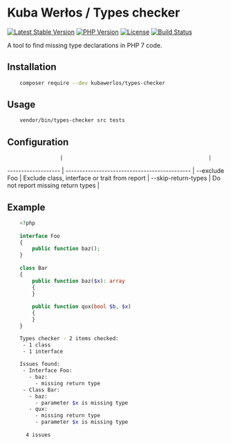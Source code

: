 # Kuba Werłos / Types checker

[![Latest Stable Version](https://img.shields.io/packagist/v/kubawerlos/types-checker.svg)](https://packagist.org/packages/kubawerlos/types-checker)
[![PHP Version](https://img.shields.io/badge/php-%3E%3D%207-8892BF.svg)](https://php.net)
[![License](https://img.shields.io/github/license/kubawerlos/types-checker.svg)](https://packagist.org/packages/kubawerlos/types-checker)
[![Build Status](https://img.shields.io/travis/kubawerlos/types-checker/master.svg)](https://travis-ci.org/kubawerlos/types-checker)

A tool to find missing type declarations in PHP 7 code.


## Installation

```bash
    composer require --dev kubawerlos/types-checker
```


## Usage

```bash
    vendor/bin/types-checker src tests
```


## Configuration

                     |                                               |
 ------------------- | --------------------------------------------- |
 --exclude Foo       | Exclude class, interface or trait from report |
 --skip-return-types | Do not report missing return types            |


## Example

```php
    <?php
    
    interface Foo
    {
        public function baz();
    }
    
    class Bar
    {
        public function baz($x): array
        {
        }
    
        public function qux(bool $b, $x)
        {
        }
    }

```

```bash
    Types checker - 2 items checked:
     - 1 class
     - 1 interface
    
    Issues found:
     - Interface Foo:
       - baz:
         - missing return type
     - Class Bar:
       - baz:
         - parameter $x is missing type
       - qux:
         - missing return type
         - parameter $x is missing type
    
      4 issues
```
